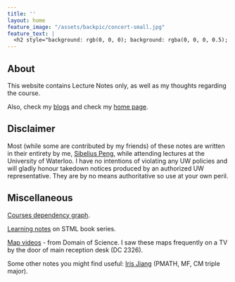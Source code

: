 ```yaml
---
title: ''
layout: home
feature_image: "/assets/backpic/concert-small.jpg"
feature_text: |
  <h2 style="background: rgb(0, 0, 0); background: rgba(0, 0, 0, 0.5); color: white; padding: 10px;"> Sibelius Peng's Lecture Notes</h2>
---
```




## About

This website contains Lecture Notes only, as well as my thoughts regarding the course.

Also, check my [blogs](https://blog.sibeliusp.com) and check my [home page](https://sibeliusp.com).

## Disclaimer

Most (while some are contributed by my friends) of these notes are written in their entirety by me, [Sibelius Peng](https://sibeliusp.com), while attending lectures at the University of Waterloo. I have no intentions of violating any UW policies and will gladly honour takedown notices produced by an authorized UW representative. They are by no means authoritative so use at your own peril.

## Miscellaneous
[Courses dependency graph](/courses_dependency/).

[Learning notes](/md/stml) on STML book series.

<a href="https://www.youtube.com/playlist?list=PLOYRlicwLG3St5aEm02ncj-sPDJwmojIS" target="_blank">Map videos</a> - from Domain of Science. I saw these maps frequently on a TV by the door of main reception desk (DC 2326).

Some other notes you might find useful: <a href="http://www.iris-jiang.com/////////////////////////////////lec-notes" target="_blank">Iris Jiang</a> (PMATH, MF, CM triple major).
